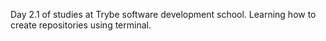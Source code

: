 Day 2.1 of studies at Trybe software development school.
Learning how to create repositories using terminal.
